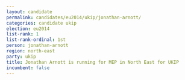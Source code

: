 ```yaml
---
layout: candidate
permalink: candidates/eu2014/ukip/jonathan-arnott/
categories: candidate ukip
election: eu2014
list-rank: 1
list-rank-ordinal: 1st
person: jonathan-arnott
region: north-east
party: ukip
title: Jonathan Arnott is running for MEP in North East for UKIP
incumbent: false
---
```

